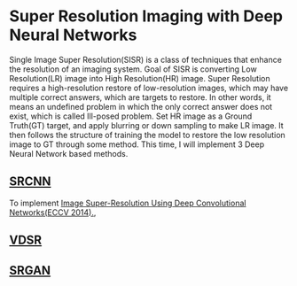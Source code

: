 # Super Resolution Imaging with Deep Neural Networks

Single Image Super Resolution(SISR) is a class of techniques that enhance the resolution of an imaging system.
Goal of SISR is converting Low Resolution(LR) image into High Resolution(HR) image. Super Resolution requires a high-resolution restore of low-resolution images, which may have multiple correct answers, which are targets to restore. In other words, it means an undefined problem in which the only correct answer does not exist, which is called Ill-posed problem. Set HR image as a Ground Truth(GT) target, and apply blurring or down sampling to make LR image. It then follows the structure of training the model to restore the low resolution image to GT through some method. This time, I will implement 3 Deep Neural Network based methods.

## [SRCNN](https://github.com/imeunu/SuperResolution/tree/main/SRCNN)
To implement [Image Super-Resolution Using Deep Convolutional Networks(ECCV 2014).](https://arxiv.org/abs/1501.00092),

## [VDSR](https://github.com/imeunu/SuperResolution/tree/main/VDSR)
## [SRGAN](https://github.com/imeunu/SuperResolution/tree/main/SRGAN)
